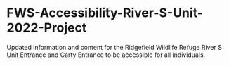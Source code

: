 # FWS-Accessibility-River-S-Unit-2022-Project
Updated information and content for the Ridgefield Wildlife Refuge River S Unit Entrance and Carty Entrance to be accessible for all individuals. 
